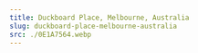 ```yaml
---
title: Duckboard Place, Melbourne, Australia
slug: duckboard-place-melbourne-australia
src: ./0E1A7564.webp
---
```

